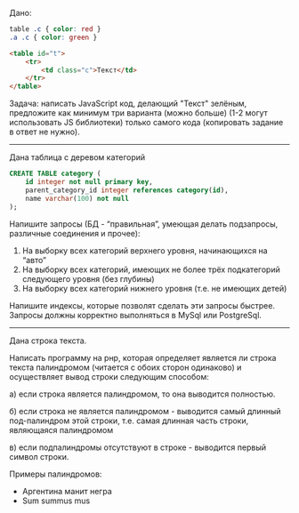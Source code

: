 Дано:

```css
table .c { color: red }
.a .c { color: green }
```

```html
<table id="t">
    <tr>
        <td class="c">Текст</td>
    </tr>
</table>
```

Задача: написать JavaScript код, делающий "Текст" зелёным, предложите как минимум три варианта (можно больше) (1-2 могут использовать JS библиотеки) только самого кода (копировать задание в ответ не нужно).
___
Дана таблица с деревом категорий

```sql
CREATE TABLE category (
    id integer not null primary key,
    parent_category_id integer references category(id),
    name varchar(100) not null
);
```

Напишите запросы (БД - “правильная”, умеющая делать подзапросы, различные соединения и прочее):
1. На выборку всех категорий верхнего уровня, начинающихся на “авто”
2. На выборку всех категорий, имеющих не более трёх подкатегорий следующего уровня (без глубины)
3. На выборку всех категорий нижнего уровня (т.е. не имеющих детей)

Напишите индексы, которые позволят сделать эти запросы быстрее.
Запросы должны корректно выполняться в MySql или PostgreSql.
___
Дана строка текста.

Написать программу на рнр, которая определяет является ли строка текста палиндромом (читается с обоих сторон одинаково) и осуществляет вывод строки следующим способом:

а) если строка является палиндромом, то она выводится полностью.

б) если строка не является палиндромом - выводится самый длинный
под-палиндром этой строки, т.е. самая длинная часть строки, являющаяся
палиндромом

в) если подпалиндромы отсутствуют в строке - выводится первый
символ строки.

Примеры палиндромов:
- Аргентина манит негра
- Sum summus mus